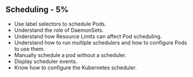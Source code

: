## Scheduling - 5%

- Use label selectors to schedule Pods.
- Understand the role of DaemonSets.
- Understand how Resource Limits can affect Pod scheduling.
- Understand how to run multiple schedulers and how to configure Pods to use them.
- Manually schedule a pod without a scheduler.
- Display scheduler events.
- Know how to configure the Kubernetes scheduler.
